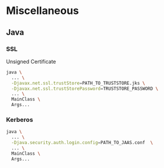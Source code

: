# Miscellaneous

## Java
### SSL
Unsigned Certificate
```bash
java \
  ... \
  -Djavax.net.ssl.trustStore=PATH_TO_TRUSTSTORE.jks \
  -Djavax.net.ssl.trustStorePassword=TRUSTSTORE_PASSWORD \
  ... \
  MainClass \
  Args...
```

### Kerberos
```bash
java \
  ... \
  -Djava.security.auth.login.config=PATH_TO_JAAS.conf  \
  ... \
  MainClass \
  Args...
```